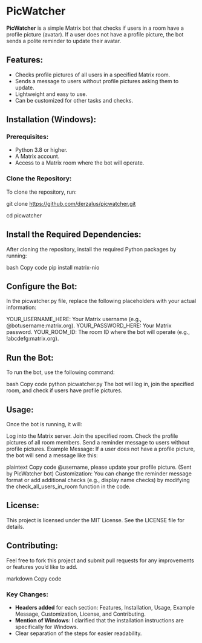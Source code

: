# PicWatcher

**PicWatcher** is a simple Matrix bot that checks if users in a room have a profile picture (avatar). If a user does not have a profile picture, the bot sends a polite reminder to update their avatar.

## Features:
- Checks profile pictures of all users in a specified Matrix room.
- Sends a message to users without profile pictures asking them to update.
- Lightweight and easy to use.
- Can be customized for other tasks and checks.

## Installation (Windows):

### Prerequisites:
- Python 3.8 or higher.
- A Matrix account.
- Access to a Matrix room where the bot will operate.

### Clone the Repository:
To clone the repository, run:

git clone https://github.com/derzalus/picwatcher.git

cd picwatcher

## Install the Required Dependencies:
After cloning the repository, install the required Python packages by running:

bash
Copy code
pip install matrix-nio

## Configure the Bot:
In the picwatcher.py file, replace the following placeholders with your actual information:

YOUR_USERNAME_HERE: Your Matrix username (e.g., @botusername:matrix.org).
YOUR_PASSWORD_HERE: Your Matrix password.
YOUR_ROOM_ID: The room ID where the bot will operate (e.g., !abcdefg:matrix.org).

## Run the Bot:
To run the bot, use the following command:

bash
Copy code
python picwatcher.py
The bot will log in, join the specified room, and check if users have profile pictures.

## Usage:
Once the bot is running, it will:

Log into the Matrix server.
Join the specified room.
Check the profile pictures of all room members.
Send a reminder message to users without profile pictures.
Example Message:
If a user does not have a profile picture, the bot will send a message like this:

plaintext
Copy code
@username, please update your profile picture. (Sent by PicWatcher bot)
Customization:
You can change the reminder message format or add additional checks (e.g., display name checks) by modifying the check_all_users_in_room function in the code.

## License:
This project is licensed under the MIT License. See the LICENSE file for details.

## Contributing:
Feel free to fork this project and submit pull requests for any improvements or features you’d like to add.

markdown
Copy code

### Key Changes:
- **Headers added** for each section: Features, Installation, Usage, Example Message, Customization, License, and Contributing.
- **Mention of Windows**: I clarified that the installation instructions are specifically for Windows.
- Clear separation of the steps for easier readability.
